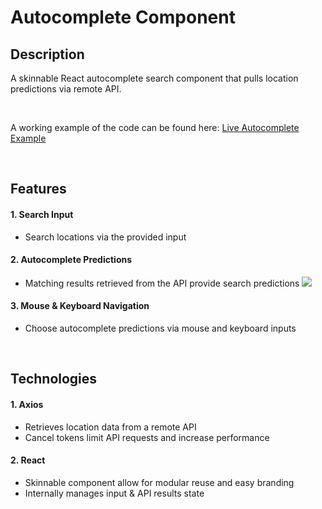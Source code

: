 # Autocomplete Component

## Description
A skinnable React autocomplete search component that pulls location predictions via remote API.

<p>&nbsp;</p>

A working example of the code can be found here:
[Live Autocomplete Example](http://rbompiani.com/projects/autosearch/)
<p>&nbsp;</p>

## Features
#### 1. Search Input
- Search locations via the provided input

#### 2. Autocomplete Predictions
- Matching results retrieved from the API provide search predictions
![](imgLink)

#### 3. Mouse & Keyboard Navigation
- Choose autocomplete predictions via mouse and keyboard inputs

<p>&nbsp;</p>

## Technologies
#### 1. Axios
- Retrieves location data from a remote API
- Cancel tokens limit API requests and increase performance

#### 2. React
- Skinnable component allow for modular reuse and easy branding
- Internally manages input & API results state



